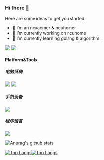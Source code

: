 ### Hi there 👋

<!--
**Peterliang233/Peterliang233** is a ✨ _special_ ✨ repository because its `README.md` (this file) appears on your GitHub profile.
-->

Here are some ideas to get you started:

- 🔭 I’m an ncuacmer & ncuhomer
- 🔭 I’m currently working on ncuhome
- 🌱 I’m currently learning golang & algorithm

![](https://visitor-badge.glitch.me/badge?page_id=Peterliang233.readme)
![](http://antzuhl.cn:4000/get/@Peterliang233.readme)

#### Platform&Tools
##### 电脑系统
[![](https://img.shields.io/badge/OS-Arch%20Linux-33aadd?style=flat-square&logo=arch-linux&logoColor=ffffff)](https://www.archlinux.org/)  [![](https://img.shields.io/badge/Windows%20-33aadd?style=flat-square&logo=Windows&logoColor=ffffff)](https://www.archlinux.org/)
##### 手机设备
[![](https://img.shields.io/badge/Xiaomi-青春版-f5010c?style=flat-square&logo=xiaomi&logoColor=ffffff)](https://www.mi.com/)
##### 程序语言
[![](https://img.shields.io/badge/-Go-007396?style=flat-square&logo=go&logoColor=ffffff)](https://reactjs.org/)

[![Anurag's github stats](https://github-readme-stats.vercel.app/api?username=Peterliang233&count_private=true)](https://github.com/Peterliang233/github-readme-stats)

[![Top Langs](https://github-readme-stats.vercel.app/api/top-langs/?username=Peterliang233)](https://github.com/Peterliang233/github-readme-stats)[![Top Langs](https://github-readme-stats.vercel.app/api/top-langs/?username=Peterliang233&layout=compact)](https://github.com/Peterliang233/github-readme-stats)
